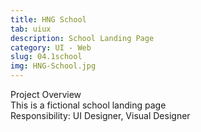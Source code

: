 ```yaml
---
title: HNG School
tab: uiux
description: School Landing Page
category: UI - Web
slug: 04.1school
img: HNG-School.jpg
---
```


<div class="lg:p-4 pt-4 mb-4 text-pryColor font-bold text-2xl lg:text-4xl">
  Project Overview
</div>

<div class="lg:p-4 mb-4 leading-9">
This is a fictional school landing page
<div class="pt-4 ">
 <span class = "text-pryColor font-bold"> Responsibility:</span> UI Designer, Visual Designer
</div>
</div>

  <div class="mt-14">
    <div><dynamic-image filename="Landing-page.png"></dynamic-image> </div>
  </div>

<!--more-->
